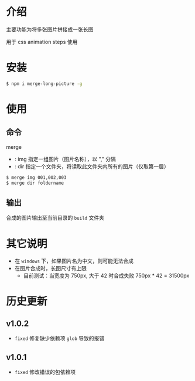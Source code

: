 # 介绍

主要功能为将多张图片拼接成一张长图

用于 css animation steps 使用


# 安装

```bash
$ npm i merge-long-picture -g
```


# 使用

## 命令

merge <cmd> <params>

- <cmd>: img   指定一组图片（图片名称），以 "," 分隔
- <cmd>: dir   指定一个文件夹，将读取此文件夹内所有的图片（仅取第一层）

```bash
$ merge img 001,002,003
$ merge dir foldername
```

## 输出

合成的图片输出至当前目录的 `build` 文件夹


# 其它说明

- 在 `windows` 下，如果图片名为中文，则可能无法合成
- 在图片合成时，长图尺寸有上限
    - 目前测试：当宽度为 750px, 大于 42 时合成失败 750px * 42 = 31500px


# 历史更新

## v1.0.2

- `fixed` 修复缺少依赖项 `glob` 导致的报错

## v1.0.1

- `fixed` 修改错误的包依赖项